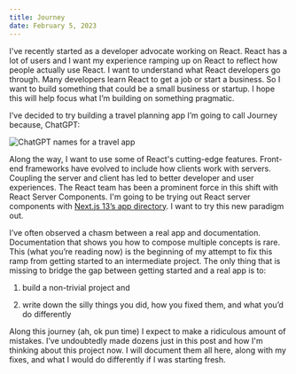 ```yaml
---
title: Journey
date: February 5, 2023
---
```


I've recently started as a developer advocate working on React. React has a lot of users and I want my experience ramping up on React to reflect how people actually use React. I want to understand what React developers go through. Many developers learn React to get a job or start a business. So I want to build something that could be a small business or startup. I hope this will help focus what I’m building on something pragmatic.

I’ve decided to try building a travel planning app I’m going to call Journey because, ChatGPT:

![ChatGPT names for a travel app](/img/blog/journey/chatgpt.png "ChatGPT")

Along the way, I want to use some of React's cutting-edge features. Front-end frameworks have evolved to include how clients work with servers. Coupling the server and client has led to better developer and user experiences. The React team has been a prominent force in this shift with React Server Components. I'm going to be trying out React server components with [Next.js 13’s app directory](https://beta.nextjs.org/docs/app-directory-roadmap). I want to try this new paradigm out. 

I’ve often observed a chasm between a real app and documentation. Documentation that shows you how to compose multiple concepts is rare. This (what you’re reading now) is the beginning of my attempt to fix this ramp from getting started to an intermediate project. The only thing that is missing to bridge the gap between getting started and a real app is to:

1. build a non-trivial project and 

2. write down the silly things you did, how you fixed them, and what you’d do differently

Along this journey (ah, ok pun time) I expect to make a ridiculous amount of mistakes. I’ve undoubtedly made dozens just in this post and how I'm thinking about this project now. I will document them all here, along with my fixes, and what I would do differently if I was starting fresh.
